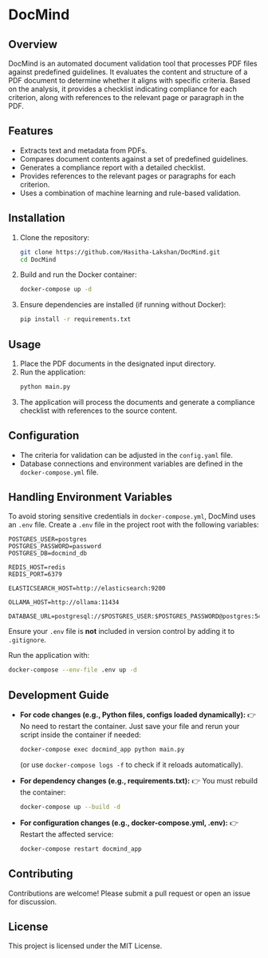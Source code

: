# DocMind

## Overview

DocMind is an automated document validation tool that processes PDF files against predefined guidelines. It evaluates the content and structure of a PDF document to determine whether it aligns with specific criteria. Based on the analysis, it provides a checklist indicating compliance for each criterion, along with references to the relevant page or paragraph in the PDF.

## Features

- Extracts text and metadata from PDFs.
- Compares document contents against a set of predefined guidelines.
- Generates a compliance report with a detailed checklist.
- Provides references to the relevant pages or paragraphs for each criterion.
- Uses a combination of machine learning and rule-based validation.

## Installation

1. Clone the repository:
   ```sh
   git clone https://github.com/Hasitha-Lakshan/DocMind.git
   cd DocMind
   ```
2. Build and run the Docker container:
   ```sh
   docker-compose up -d
   ```
3. Ensure dependencies are installed (if running without Docker):
   ```sh
   pip install -r requirements.txt
   ```

## Usage

1. Place the PDF documents in the designated input directory.
2. Run the application:
   ```sh
   python main.py
   ```
3. The application will process the documents and generate a compliance checklist with references to the source content.

## Configuration

- The criteria for validation can be adjusted in the `config.yaml` file.
- Database connections and environment variables are defined in the `docker-compose.yml` file.

## Handling Environment Variables

To avoid storing sensitive credentials in `docker-compose.yml`, DocMind uses an `.env` file. Create a `.env` file in the project root with the following variables:

```env
POSTGRES_USER=postgres
POSTGRES_PASSWORD=password
POSTGRES_DB=docmind_db

REDIS_HOST=redis
REDIS_PORT=6379

ELASTICSEARCH_HOST=http://elasticsearch:9200

OLLAMA_HOST=http://ollama:11434

DATABASE_URL=postgresql://$POSTGRES_USER:$POSTGRES_PASSWORD@postgres:5432/$POSTGRES_DB
```

Ensure your `.env` file is **not** included in version control by adding it to `.gitignore`.

Run the application with:
```sh
docker-compose --env-file .env up -d
```

## Development Guide

- **For code changes (e.g., Python files, configs loaded dynamically):**
  👉 No need to restart the container. Just save your file and rerun your script inside the container if needed:
  
  ```sh
  docker-compose exec docmind_app python main.py
  ```
  (or use `docker-compose logs -f` to check if it reloads automatically).

- **For dependency changes (e.g., requirements.txt):**
  👉 You must rebuild the container:
  
  ```sh
  docker-compose up --build -d
  ```

- **For configuration changes (e.g., docker-compose.yml, .env):**
  👉 Restart the affected service:
  
  ```sh
  docker-compose restart docmind_app
  ```

## Contributing

Contributions are welcome! Please submit a pull request or open an issue for discussion.

## License

This project is licensed under the MIT License.

